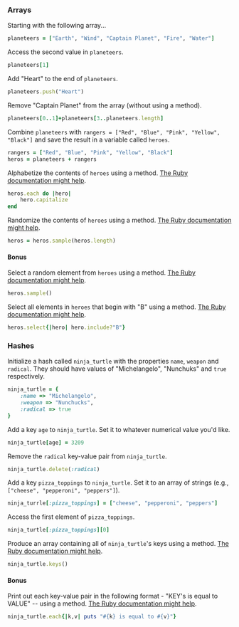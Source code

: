 ### Arrays

Starting with the following array...

```rb
planeteers = ["Earth", "Wind", "Captain Planet", "Fire", "Water"]
```

Access the second value in `planeteers`.

```rb
planeteers[1]
```

Add "Heart" to the end of `planeteers`.

```rb
planeteers.push("Heart")
```

Remove "Captain Planet" from the array (without using a method).

```rb
planeteers[0..1]+planeteers[3..planeteers.length]
```

Combine `planeteers` with `rangers = ["Red", "Blue", "Pink", "Yellow", "Black"]` and save the result in a variable called `heroes`.

```rb
rangers = ["Red", "Blue", "Pink", "Yellow", "Black"]
heros = planeteers + rangers
```

Alphabetize the contents of `heroes` using a method. [The Ruby documentation might help](http://ruby-doc.org/core-2.2.0/Array.html).

```rb
heros.each do |hero|
    hero.capitalize
end
```

Randomize the contents of `heroes` using a method. [The Ruby documentation might help](http://ruby-doc.org/core-2.2.0/Array.html).

```rb
heros = heros.sample(heros.length)
```

#### Bonus

Select a random element from `heroes` using a method. [The Ruby documentation might help](http://ruby-doc.org/core-2.2.0/Array.html).

```rb
heros.sample()
```

Select all elements in `heroes` that begin with "B" using a method. [The Ruby documentation might help](http://ruby-doc.org/core-2.2.0/Array.html).

```rb
heros.select{|hero| hero.include?"B"}
```

### Hashes

Initialize a hash called `ninja_turtle` with the properties `name`, `weapon` and `radical`. They should have values of "Michelangelo", "Nunchuks" and `true` respectively.

```rb
ninja_turtle = {
    :name => "Michelangelo",
    :weapon => "Nunchucks",
    :radical => true
}
```

Add a key `age` to `ninja_turtle`. Set it to whatever numerical value you'd like.

```rb
ninja_turtle[age] = 3209
```

Remove the `radical` key-value pair from `ninja_turtle`.

```rb
ninja_turtle.delete(:radical)
```

Add a key `pizza_toppings` to `ninja_turtle`. Set it to an array of strings (e.g., `["cheese", "pepperoni", "peppers"]`).

```rb
ninja_turrle[:pizza_toppings] = ["cheese", "pepperoni", "peppers"]
```

Access the first element of `pizza_toppings`.

```rb
ninja_turtle[:pizza_toppings][0]
```

Produce an array containing all of `ninja_turtle`'s keys using a method. [The Ruby documentation might help](http://ruby-doc.org/core-1.9.3/Hash.html).

```rb
ninja_turtle.keys()
```

#### Bonus

Print out each key-value pair in the following format - "KEY's is equal to VALUE" -- using a method. [The Ruby documentation might help](http://ruby-doc.org/core-1.9.3/Hash.html).

```rb
ninja_turtle.each{|k,v| puts "#{k} is equal to #{v}"}
```